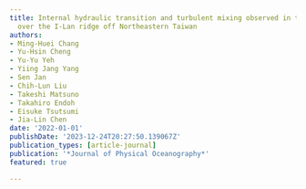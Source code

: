 ```yaml
---
title: Internal hydraulic transition and turbulent mixing observed in the Kuroshio
  over the I-Lan ridge off Northeastern Taiwan
authors:
- Ming-Huei Chang
- Yu-Hsin Cheng
- Yu-Yu Yeh
- Yiing Jang Yang
- Sen Jan
- Chih-Lun Liu
- Takeshi Matsuno
- Takahiro Endoh
- Eisuke Tsutsumi
- Jia-Lin Chen
date: '2022-01-01'
publishDate: '2023-12-24T20:27:50.139067Z'
publication_types: [article-journal]
publication: '*Journal of Physical Oceanography*'
featured: true

---
```

